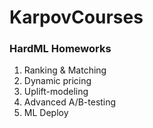 # KarpovCourses
### HardML Homeworks
1. Ranking & Matching
2. Dynamic pricing
3. Uplift-modeling
4. Advanced A/B-testing
5. ML Deploy